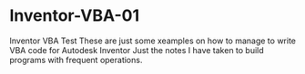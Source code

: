 # Inventor-VBA-01
Inventor VBA Test
These are just some xeamples on how to manage to write VBA code for Autodesk Inventor
Just the notes I have taken to build programs with frequent operations.
